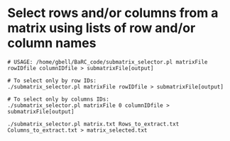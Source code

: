 # Select rows and/or columns from a matrix using lists of row and/or column names


```
# USAGE: /home/gbell/BaRC_code/submatrix_selector.pl matrixFile rowIDfile columnIDfile > submatrixFile[output]

# To select only by row IDs:
./submatrix_selector.pl matrixFile rowIDfile > submatrixFile[output]

# To select only by columns IDs:
./submatrix_selector.pl matrixFile 0 columnIDfile > submatrixFile[output]

./submatrix_selector.pl matrix.txt Rows_to_extract.txt Columns_to_extract.txt > matrix_selected.txt
```